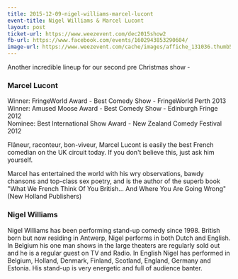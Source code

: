 ```yaml
---
title: 2015-12-09-nigel-williams-marcel-lucont
event-title: Nigel Williams & Marcel Lucont
layout: post
ticket-url: https://www.weezevent.com/dec2015show2
fb-url: https://www.facebook.com/events/1602943853290604/
image-url: https://www.weezevent.com/cache/images/affiche_131036.thumb53700.1441987461.jpg
---
```


Another incredible lineup for our second pre Christmas show -

### Marcel Lucont
Winner: FringeWorld Award - Best Comedy Show - FringeWorld Perth 2013  
Winner: Amused Moose Award - Best Comedy Show - Edinburgh Fringe 2012  
Nominee: Best International Show Award - New Zealand Comedy Festival 2012

Flâneur, raconteur, bon-viveur, Marcel Lucont is easily the best French comedian on the UK circuit today. If you don't believe this, just ask him yourself.

Marcel has entertained the world with his wry observations, bawdy chansons and top-class sex poetry, and is the author of the superb book "What We French Think Of You British... And Where You Are Going Wrong" (New Holland Publishers)

### Nigel Williams
Nigel Williams has been performing stand-up comedy since 1998. British born but now residing in Antwerp, Nigel performs in both Dutch and English. In Belgium his one man shows in the large theaters are regularly sold out and he is a regular guest on TV and Radio. In English Nigel has performed in Belgium, Holland, Denmark, Finland, Scotland, England, Germany and Estonia. His stand-up is very energetic and full of audience banter.